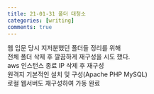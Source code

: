 ```yaml
---
title: 21-01-31 폴더 대청소
categories: [writing]
comments: true
---
```

 웹 입문 당시 지저분했던 폴더들 정리를 위해<br>
전체 폴더 삭제 후 깔끔하게 재구성을 시도 했다.<br>
 aws 인스턴스 종료 IP 삭제 후 재구성 <br>
원격지 기본적인 설치 및 구성(Apache PHP MySQL)<br>
로컬 웹서버도 재구성하여 가동 완료<br>